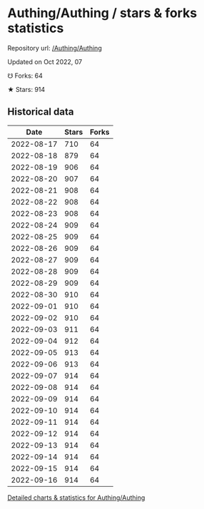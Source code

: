 # Authing/Authing / stars & forks statistics

Repository url: [/Authing/Authing](https://github.com/Authing/Authing)

Updated on Oct 2022, 07

☋ Forks: 64

★ Stars: 914

## Historical data
| Date | Stars | Forks |
|------|-------|-------|
| 2022-08-17 | 710 | 64 | 
| 2022-08-18 | 879 | 64 | 
| 2022-08-19 | 906 | 64 | 
| 2022-08-20 | 907 | 64 | 
| 2022-08-21 | 908 | 64 | 
| 2022-08-22 | 908 | 64 | 
| 2022-08-23 | 908 | 64 | 
| 2022-08-24 | 909 | 64 | 
| 2022-08-25 | 909 | 64 | 
| 2022-08-26 | 909 | 64 | 
| 2022-08-27 | 909 | 64 | 
| 2022-08-28 | 909 | 64 | 
| 2022-08-29 | 909 | 64 | 
| 2022-08-30 | 910 | 64 | 
| 2022-09-01 | 910 | 64 | 
| 2022-09-02 | 910 | 64 | 
| 2022-09-03 | 911 | 64 | 
| 2022-09-04 | 912 | 64 | 
| 2022-09-05 | 913 | 64 | 
| 2022-09-06 | 913 | 64 | 
| 2022-09-07 | 914 | 64 | 
| 2022-09-08 | 914 | 64 | 
| 2022-09-09 | 914 | 64 | 
| 2022-09-10 | 914 | 64 | 
| 2022-09-11 | 914 | 64 | 
| 2022-09-12 | 914 | 64 | 
| 2022-09-13 | 914 | 64 | 
| 2022-09-14 | 914 | 64 | 
| 2022-09-15 | 914 | 64 | 
| 2022-09-16 | 914 | 64 | 


[Detailed charts & statistics for Authing/Authing](https://reviewgithub.com/rep/Authing/Authing)
